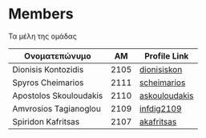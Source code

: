 # Members
Τα μέλη της ομάδας

| Ονοματεπώνυμο | ΑΜ | Profile Link |
| --- | --- | --- |
| Dionisis Kontozidis | 2105 | [dionisiskon](https://github.com/dionisiskon) |
| Spyros Cheimarios | 2111 | [scheimarios](https://github.com/scheimarios) |
| Apostolos Skouloudakis | 2110 | [askouloudakis](https://github.com/askouloudakis) |
| Amvrosios Tagianoglou | 2109 | [infdig2109](https://github.com/infdig2109) | 
| Spiridon Kafritsas | 2107 | [akafritsas](https://github.com/akafritsas) 
